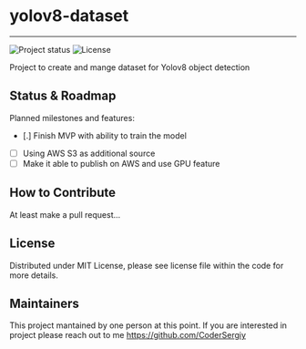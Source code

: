 # yolov8-dataset
-------------
![Project status](https://img.shields.io/badge/version-0.1.1-green.svg)
![License](https://img.shields.io/dub/l/vibe-d.svg)

Project to create and mange dataset for Yolov8 object detection

## Status & Roadmap

Planned milestones and features:

- [.] Finish MVP with ability to train the model
- [ ] Using AWS S3 as additional source
- [ ] Make it able to publish on AWS and use GPU feature

How to Contribute
------
At least make a pull request...

License
-------
Distributed under MIT License, please see license file within the code for more details.

Maintainers
-----------
This project mantained by one person at this point.
If you are interested in project please reach out to me https://github.com/CoderSergiy